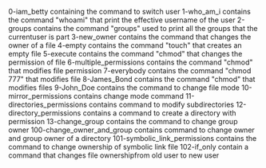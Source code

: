 0-iam_betty containing the command to switch user
1-who_am_i contains the command "whoami" that print the effective username of the user
2-groups contains the command "groups" used to print all the groups that the currentuser is part
3-new_owner contains the command that changes the owner of a file
4-empty contains the command "touch" that creates an empty file
5-execute contains the command "chmod" that changes the permission of file
6-multiple_permissions contains the command "chmod" that modifies file permission
7-everybody contains the command "chmod 777" that modifies file
8-James_Bond contains the command "chmod" that modifies files
9-John_Doe contains the command to change file mode
10-mirror_permissions contains change mode command
11-directories_permissions contains command to modify subdirectories
12-directory_permissions contains a command to create a directory with permission
13-change_group contains the command to change group owner
100-change_owner_and_group contains command to change owner and group owner of a directory
101-symbolic_link_permissions contains the command to change ownership of symbolic link file
102-if_only contain a command that changes file ownershipfrom old user to new user
